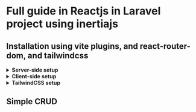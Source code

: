 # Full guide in Reactjs in Laravel project using inertiajs

## Installation using vite plugins, and react-router-dom, and tailwindcss

<details>
<summary>
    <b>Server-side setup</b>
</summary>
<br />
     
1. **First, install the Inertia server-side adapter using the Composer package manager.**

```
composer require inertiajs/inertia-laravel
```

2. **Root template**
<p>
    Next, set up the root template that will be loaded on the first-page visit to your application. This will be used to load your site assets (CSS and JavaScript), and will also contain a root <div> in which to boot your JavaScript application.
</p>
        
```
<!DOCTYPE html>
<html lang="en">
  <head>
    <meta charset="utf-8" />
    <meta name="viewport" content="width=device-width, initial-scale=1.0, maximum-scale=1.0" />
    @vite('resources/js/app.js')
    @inertiaHead
  </head>
  <body>
    @inertia
  </body>
</html>
```

3. **Middleware**
<p>
Next, we need to set up the Inertia middleware. You can accomplish this by publishing the <code>HandleInertiaRequests</code> middleware to your application, which can be done using the following Artisan command.
</p>

```
php artisan inertia:middleware
```

<p>
Once the middleware has been published, register the <code>HandleInertiaRequests</code> middleware in your <code>App\Http\Kernel</code> as the last item in your web middleware group.
</p>

```
'web' => [
    // ...
    \App\Http\Middleware\HandleInertiaRequests::class,
],
```

</details>


<details>
<summary>
    <b>Client-side setup</b>
</summary>
<br />

1. **Install dependencies - Install inertia, vite, and router**
<p>
First, install the Inertia client-side adapter corresponding to your framework of choice.
</p>

```
npm install @inertiajs/react @vitejs/plugin-react react-router-dom
```

2. **Initialize the Inertia app**
<p>
Next, update your main JavaScript file to boot your Inertia app. To accomplish this, we'll initialize the client-side framework with the base Inertia component.
</p>

```
import { createInertiaApp } from '@inertiajs/react'
import { createRoot } from 'react-dom/client'

createInertiaApp({
  resolve: name => {
    const pages = import.meta.glob('./Pages/**/*.jsx', { eager: true })
    return pages[`./Pages/${name}.jsx`]
  },
  setup({ el, App, props }) {
    createRoot(el).render(<App {...props} />)
  },
})
```

3. **Install Styled Components** 

```
npm install styled-components
```

</details>

<details>
    <summary>
        <b>TailwindCSS setup</b>
    </summary>
    <br />
</details>

## Simple CRUD 



























